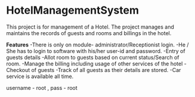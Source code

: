 # HotelManagementSystem
This project is for management of a Hotel. The project manages and maintains the records of guests and rooms and billings in the hotel. 

**Features**
-There is only on module- administrator/Receptionist login. 
-He / She has to login to software with his/her user-id and password.
-Entry of guests details
-Allot room to guests based on current status/Search of room.
-Manage the billing including usage of other services of the hotel
-Checkout of guests
-Track of all guests as their details are stored.
-Car service is available all time.



username - root , pass - root
